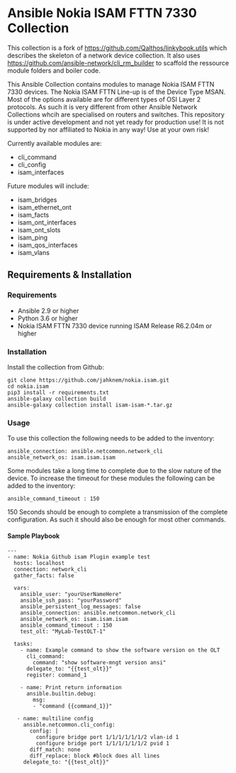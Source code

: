 # Ansible Nokia ISAM FTTN 7330 Collection
This collection is a fork of https://github.com/Qalthos/linkybook.utils which describes the skeleton of a network device collection. It also uses https://github.com/ansible-network/cli_rm_builder to scaffold the ressource module folders and boiler code.

This Ansible Collection contains modules to manage Nokia ISAM FTTN 7330 devices. The Nokia ISAM FTTN Line-up is of the Device Type MSAN. Most of the options available are for different types of OSI Layer 2 protocols. As such it is very different from other Ansible Network Collections whcih are specialised on routers and switches. This repository is under active development and not yet ready for production use! It is not supported by  nor affiliated to Nokia in any way! Use at your own risk!


Currently available modules are:
* cli_command
* cli_config
* isam_interfaces

Future modules will include:
* isam_bridges
* isam_ethernet_ont
* isam_facts
* isam_ont_interfaces
* isam_ont_slots
* isam_ping
* isam_qos_interfaces
* isam_vlans

## Requirements & Installation
### Requirements
* Ansible 2.9 or higher
* Python 3.6 or higher
* Nokia ISAM FTTN 7330 device running ISAM Release R6.2.04m
 or higher

### Installation
Install the collection from Github:
```
git clone https://github.com/jahknem/nokia.isam.git
cd nokia.isam
pip3 install -r requirements.txt
ansible-galaxy collection build
ansible-galaxy collection install isam-isam-*.tar.gz
```
### Usage

To use this collection the following needs to be added to the inventory:
```
ansible_connection: ansible.netcommon.network_cli
ansible_network_os: isam.isam.isam
```
Some modules take a long time to complete due to the slow nature of the device. To increase the timeout for these modules the following can be added to the inventory:
```
ansible_command_timeout : 150
```
150 Seconds should be enough to complete a transmission of the complete configuration. As such it should also be enough for most other commands.

   #### Sample Playbook
   ```
   ---
   - name: Nokia Github isam Plugin example test
     hosts: localhost
     connection: network_cli
     gather_facts: false
   
     vars:
       ansible_user: "yourUserNameHere"
       ansible_ssh_pass: "yourPassword"
       ansible_persistent_log_messages: false
       ansible_connection: ansible.netcommon.network_cli
       ansible_network_os: isam.isam.isam
       ansible_command_timeout : 150
       test_olt: "MyLab-TestOLT-1"
   
     tasks:
       - name: Example command to show the software version on the OLT
         cli_command:
           command: "show software-mngt version ansi"
         delegate_to: "{{test_olt}}"
         register: command_1
   
       - name: Print return information
         ansible.builtin.debug:
           msg:
           - "command {{command_1}}"

      - name: multiline config
        ansible.netcommon.cli_config:
          config: |
            configure bridge port 1/1/1/1/1/1/2 vlan-id 1
            configure bridge port 1/1/1/1/1/1/2 pvid 1
          diff_match: none
          diff_replace: block #block does all lines
        delegate_to: "{{test_olt}}"
   ```
